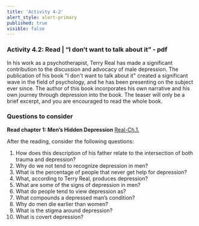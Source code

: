```yaml
---
title: 'Activity 4-2'
alert_style: alert-primary
published: true
visible: false
---
```


### Activity 4.2: Read | “I don’t want to talk about it” - pdf

In his work as a psychotherapist, Terry Real has made a significant contribution to the discussion and advocacy of male depression. The publication of his book "I don't want to talk about it" created a significant wave in the field of psychology, and he has been presenting on the subject ever since. The author of this book incorporates his own narrative and his own journey through depression into the book. The teaser will only be a brief excerpt, and you are encouraged to read the whole book.

### Questions to consider

**Read chapter 1: Men’s Hidden Depression**
[Real-Ch.1.](Real_Ch_1.pdf)

<!--
After the reading, consider the following questions and use the tool to save your notes. It is important to note that closing this active browser will not save your responses, so you will need to save/download your document before closing it.
-->
After the reading, consider the following questions:

1. How does this description of his father relate to the intersection of both trauma and depression?
2. Why do we not tend to recognize depression in men?
3. What is the percentage of people that never get help for depression?
4. What, according to Terry Real, produces depression?
5. What are some of the signs of depression in men?
6. What do people tend to view depression as?
7. What compounds a depressed man’s condition?
8. Why do men die earlier than women?
9. What is the stigma around depression?
10. What is covert depression?

<!--
[h5p id="472"]
-->